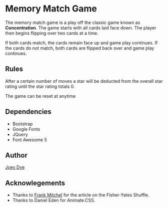 # Memory Match Game
The memory match game is a play off the classic game known as **Concentration**. The game starts with all cards laid face down. The player then begins flipping over two cards at a time.

If both cards match, the cards remain face up and game play continues. If the cards do not match, both cards are flipped back over and game play continues.

## Rules

After a certain number of moves a star will be deducted from the overall star rating until the star rating totals 0.

The game can be reset at anytime

## Dependencies

* Bootstrap
* Google Fonts
* JQuery
* Font Awesome 5

## Author
[Joey Dye]

## Acknowlegements
* Thanks to [Frank Mitchel] for the article on the Fisher-Yates Shuffle.
* Thanks to Daniel Eden for Animate.CSS.

[Frank Mitchel]:https://www.frankmitchell.org/2015/01/fisher-yates/

[Joey Dye]:http://joeydye.com